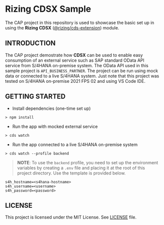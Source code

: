 # Rizing CDSX Sample

The CAP project in this repository is used to showcase the basic set up in using the **Rizing CDSX** ([@rizing/cds-extension](https://www.npmjs.com/package/@rizing/cds-extension)) module.

## INTRODUCTION

The CAP project demostrate how **CDSX** can be used to enable easy consumption of an external service such as SAP standard OData API service from S/4HANA on-premise system. The OData API used in this sample project is `API_BUSINESS_PARTNER`. The project can be run using mock data or connected to a live S/4HANA system. Just note that this project was tested on S/4HANA on-premise 2021 FPS 02 and using VS Code IDE.

## GETTING STARTED

- Install dependencies (one-time set up)

```shell
> npm install
```

- Run the app with mocked external service

```shell
> cds watch
```

- Run the app connected to a live S/4HANA on-premise system

```shell
> cds watch --profile backend
```

> **NOTE**: To use the `backend` profile, you need to set up the environment variables by creating a `.env` file and placing it at the root of this project directory. Use the template is provided below.

```properties
s4h_hostname=<s4hana-hostname>
s4h_username=<username>
s4h_password=<password>
```

## LICENSE

This project is licensed under the MIT License.  See [LICENSE](LICENSE) file.
